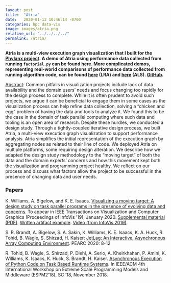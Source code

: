 ```yaml
---
layout: post
title:  "Atria"
date:   2020-01-13 10:46:14 -0700
categories: hpc data-vis
image: images/atria.png
relative_url: "../../../../"
permalink: /atria/
---
```


**Atria is a multi-view execution graph visualization that I built for the [Phylanx project](http://phylanx.stellar-group.org/). A demo of Atria using performance data collected from running `factorial.py` can be found [here](http://hdc.cs.arizona.edu/people/kawilliams/projects/demos/eval/demo_factorial.html). More complicated demos, representing real-world comparisons of performance data collected from running algorithm code, can be found [here](http://hdc.cs.arizona.edu/people/kawilliams/projects/demos/eval/compare_lra.html) (LRA) and [here](http://hdc.cs.arizona.edu/people/kawilliams/projects/demos/eval/compare_als.html) (ALS). [GitHub](https://github.com/kawilliams/expression-trees).**

[Abstract](/papers/movingtarget_williams_ieeevis2019.pdf): 
Common pitfalls in visualization projects include lack of data availability and the domain users’ needs and focus changing
too rapidly for the design process to complete. While it is often prudent to avoid such projects, we argue it can be beneficial to engage
them in some cases as the visualization process can help refine data collection, solving a “chicken and egg” problem of having the
data and tools to analyze it. We found this to be the case in the domain of task parallel computing where such data and tooling is an
open area of research. Despite these hurdles, we conducted a design study. Through a tightly-coupled iterative design process, we
built Atria, a multi-view execution graph visualization to support performance analysis. Atria simplifies the initial representation of the
execution graph by aggregating nodes as related to their line of code. We deployed Atria on multiple platforms, some requiring design
alteration. We describe how we adapted the design study methodology to the “moving target” of both the data and the domain experts’
concerns and how this movement kept both the visualization and programming project healthy. We reflect on our process and discuss
what factors allow the project to be successful in the presence of changing data and user needs.

### Papers

K. Williams, A. Bigelow, and K. E. Isaacs.
[Visualizing a moving target: A design study on task parallel programs in the presence of evolving data and concerns](/papers/movingtarget_williams_ieeevis2019.pdf). To appear in IEEE Transactions on Visualization and Computer Graphics (Proceedings of InfoVis ’19), January 2020. 
[Supplemental material (PDF)](/papers/mtsupplemental_williams_ieeevis2019.pdf). [Written artifact example](/papers/written-artifact.txt). [Video (from InfoVis 2019)](https://vimeo.com/370668837).

S. R. Brandt, A. Bigelow, S. A. Sakin, K. Williams, K. E. Isaacs, K. A. Huck, R. Tohid, B. Wagle, S. Shirzad, H. Kaiser:
[JetLag: An Interactive, Asynchronous Array Computing Environment](/papers/2020-brandt-jetlag.pdf). PEARC 2020: 8-12

R. Tohid, B. Wagle, S. Shirzad, P. Diehl, A. Serio, A. Kheirkhahan, P. Amini, K. Williams, K. Isaacs, K. Huck, S. Brandt, H. Kaiser. [Asynchronous Execution of Python Code on Task Based Runtime Systems](https://arxiv.org/pdf/1810.07591.pdf). In IEEE/ACM 4th International Workshop on Extreme Scale Programming Models and Middleware (ESPM2’18), SC ’18, November 2018. 